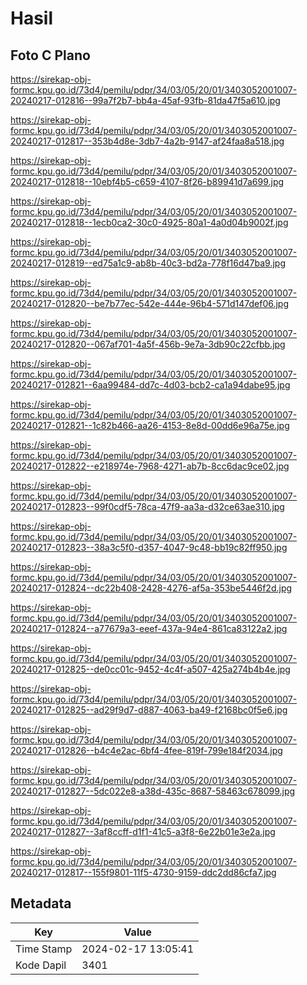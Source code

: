 # Hasil

## Foto C Plano

https://sirekap-obj-formc.kpu.go.id/73d4/pemilu/pdpr/34/03/05/20/01/3403052001007-20240217-012816--99a7f2b7-bb4a-45af-93fb-81da47f5a610.jpg

https://sirekap-obj-formc.kpu.go.id/73d4/pemilu/pdpr/34/03/05/20/01/3403052001007-20240217-012817--353b4d8e-3db7-4a2b-9147-af24faa8a518.jpg

https://sirekap-obj-formc.kpu.go.id/73d4/pemilu/pdpr/34/03/05/20/01/3403052001007-20240217-012818--10ebf4b5-c659-4107-8f26-b89941d7a699.jpg

https://sirekap-obj-formc.kpu.go.id/73d4/pemilu/pdpr/34/03/05/20/01/3403052001007-20240217-012818--1ecb0ca2-30c0-4925-80a1-4a0d04b9002f.jpg

https://sirekap-obj-formc.kpu.go.id/73d4/pemilu/pdpr/34/03/05/20/01/3403052001007-20240217-012819--ed75a1c9-ab8b-40c3-bd2a-778f16d47ba9.jpg

https://sirekap-obj-formc.kpu.go.id/73d4/pemilu/pdpr/34/03/05/20/01/3403052001007-20240217-012820--be7b77ec-542e-444e-96b4-571d147def06.jpg

https://sirekap-obj-formc.kpu.go.id/73d4/pemilu/pdpr/34/03/05/20/01/3403052001007-20240217-012820--067af701-4a5f-456b-9e7a-3db90c22cfbb.jpg

https://sirekap-obj-formc.kpu.go.id/73d4/pemilu/pdpr/34/03/05/20/01/3403052001007-20240217-012821--6aa99484-dd7c-4d03-bcb2-ca1a94dabe95.jpg

https://sirekap-obj-formc.kpu.go.id/73d4/pemilu/pdpr/34/03/05/20/01/3403052001007-20240217-012821--1c82b466-aa26-4153-8e8d-00dd6e96a75e.jpg

https://sirekap-obj-formc.kpu.go.id/73d4/pemilu/pdpr/34/03/05/20/01/3403052001007-20240217-012822--e218974e-7968-4271-ab7b-8cc6dac9ce02.jpg

https://sirekap-obj-formc.kpu.go.id/73d4/pemilu/pdpr/34/03/05/20/01/3403052001007-20240217-012823--99f0cdf5-78ca-47f9-aa3a-d32ce63ae310.jpg

https://sirekap-obj-formc.kpu.go.id/73d4/pemilu/pdpr/34/03/05/20/01/3403052001007-20240217-012823--38a3c5f0-d357-4047-9c48-bb19c82ff950.jpg

https://sirekap-obj-formc.kpu.go.id/73d4/pemilu/pdpr/34/03/05/20/01/3403052001007-20240217-012824--dc22b408-2428-4276-af5a-353be5446f2d.jpg

https://sirekap-obj-formc.kpu.go.id/73d4/pemilu/pdpr/34/03/05/20/01/3403052001007-20240217-012824--a77679a3-eeef-437a-94e4-861ca83122a2.jpg

https://sirekap-obj-formc.kpu.go.id/73d4/pemilu/pdpr/34/03/05/20/01/3403052001007-20240217-012825--de0cc01c-9452-4c4f-a507-425a274b4b4e.jpg

https://sirekap-obj-formc.kpu.go.id/73d4/pemilu/pdpr/34/03/05/20/01/3403052001007-20240217-012825--ad29f9d7-d887-4063-ba49-f2168bc0f5e6.jpg

https://sirekap-obj-formc.kpu.go.id/73d4/pemilu/pdpr/34/03/05/20/01/3403052001007-20240217-012826--b4c4e2ac-6bf4-4fee-819f-799e184f2034.jpg

https://sirekap-obj-formc.kpu.go.id/73d4/pemilu/pdpr/34/03/05/20/01/3403052001007-20240217-012827--5dc022e8-a38d-435c-8687-58463c678099.jpg

https://sirekap-obj-formc.kpu.go.id/73d4/pemilu/pdpr/34/03/05/20/01/3403052001007-20240217-012827--3af8ccff-d1f1-41c5-a3f8-6e22b01e3e2a.jpg

https://sirekap-obj-formc.kpu.go.id/73d4/pemilu/pdpr/34/03/05/20/01/3403052001007-20240217-012817--155f9801-11f5-4730-9159-ddc2dd86cfa7.jpg


## Metadata

| Key        | Value               |
| ---------- | ------------------- |
| Time Stamp | 2024-02-17 13:05:41 |
| Kode Dapil | 3401                |



